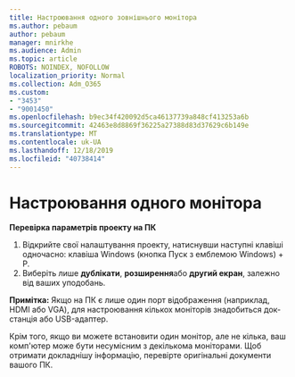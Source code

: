 ```yaml
---
title: Настроювання одного зовнішнього монітора
ms.author: pebaum
author: pebaum
manager: mnirkhe
ms.audience: Admin
ms.topic: article
ROBOTS: NOINDEX, NOFOLLOW
localization_priority: Normal
ms.collection: Adm_O365
ms.custom:
- "3453"
- "9001450"
ms.openlocfilehash: b9ec34f420092d5ca46137739a848cf413253a6b
ms.sourcegitcommit: 42463e8d8869f36225a27388d83d37629c6b149e
ms.translationtype: MT
ms.contentlocale: uk-UA
ms.lasthandoff: 12/18/2019
ms.locfileid: "40738414"
---
```

# <a name="set-up-one-monitor"></a>Настроювання одного монітора

**Перевірка параметрів проекту на ПК**

1. Відкрийте свої налаштування проекту, натиснувши наступні клавіші одночасно: клавіша Windows (кнопка Пуск з емблемою Windows) + P.
2. Виберіть лише **дублікати**, **розширення**або **другий екран**, залежно від ваших уподобань.

**Примітка:** Якщо на ПК є лише один порт відображення (наприклад, HDMI або VGA), для настроювання кількох моніторів знадобиться док-станція або USB-адаптер.

Крім того, якщо ви можете встановити один монітор, але не кілька, ваш комп'ютер може бути несумісним з декількома моніторами. Щоб отримати докладнішу інформацію, перевірте оригінальні документи вашого ПК.